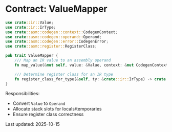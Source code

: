 # Contract: ValueMapper

```rust
use crate::ir::Value;
use crate::ir::IrType;
use crate::asm::codegen::context::CodegenContext;
use crate::asm::codegen::operand::Operand;
use crate::asm::codegen::error::CodegenError;
use crate::asm::register::RegisterClass;

pub trait ValueMapper {
    /// Map an IR value to an assembly operand
    fn map_value(&mut self, value: &Value, context: &mut CodegenContext) -> Result<Operand, CodegenError>;

    /// Determine register class for an IR type
    fn register_class_for_type(&self, ty: &crate::ir::IrType) -> crate::asm::register::RegisterClass;
}
```

Responsibilities:
- Convert `Value` to `Operand`
- Allocate stack slots for locals/temporaries
- Ensure register class correctness

Last updated: 2025-10-15